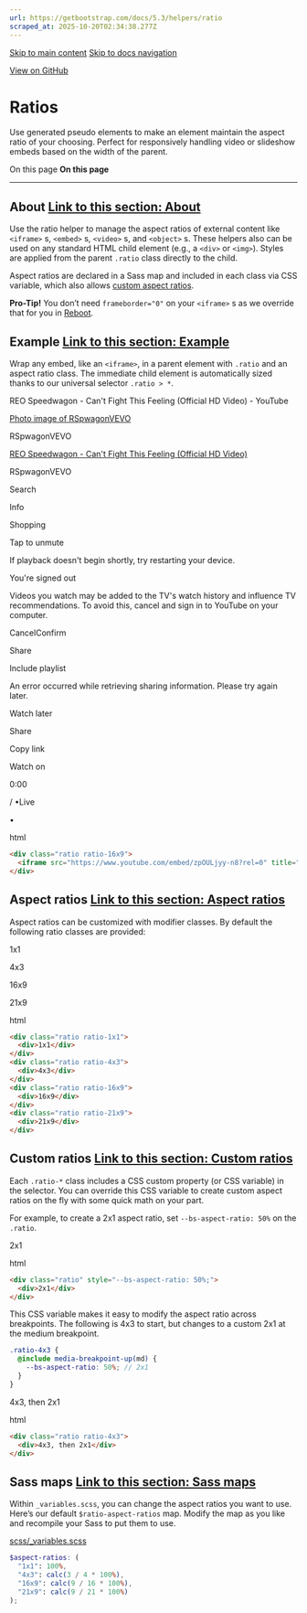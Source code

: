 ```yaml
---
url: https://getbootstrap.com/docs/5.3/helpers/ratio
scraped_at: 2025-10-20T02:34:38.277Z
---
```


[Skip to main content](https://getbootstrap.com/docs/5.3/helpers/ratio/#content) [Skip to docs navigation](https://getbootstrap.com/docs/5.3/helpers/ratio/#bd-docs-nav)

[View on GitHub](https://github.com/twbs/bootstrap/blob/v5.3.8/site/src/content/docs/helpers/ratio.mdx "View and edit this file on GitHub")

# Ratios

Use generated pseudo elements to make an element maintain the aspect ratio of your choosing. Perfect for responsively handling video or slideshow embeds based on the width of the parent.

On this page
**On this page**

* * *

## About [Link to this section: About](https://getbootstrap.com/docs/5.3/helpers/ratio/\#about)

Use the ratio helper to manage the aspect ratios of external content like `<iframe>` s, `<embed>` s, `<video>` s, and `<object>` s. These helpers also can be used on any standard HTML child element (e.g., a `<div>` or `<img>`). Styles are applied from the parent `.ratio` class directly to the child.

Aspect ratios are declared in a Sass map and included in each class via CSS variable, which also allows [custom aspect ratios](https://getbootstrap.com/docs/5.3/helpers/ratio/#custom-ratios).

**Pro-Tip!** You don’t need `frameborder="0"` on your `<iframe>` s as we override that for you in [Reboot](https://getbootstrap.com/docs/5.3/content/reboot).

## Example [Link to this section: Example](https://getbootstrap.com/docs/5.3/helpers/ratio/\#example)

Wrap any embed, like an `<iframe>`, in a parent element with `.ratio` and an aspect ratio class. The immediate child element is automatically sized thanks to our universal selector `.ratio > *`.

REO Speedwagon - Can't Fight This Feeling (Official HD Video) - YouTube

[Photo image of RSpwagonVEVO](https://www.youtube.com/channel/UCLLXuGtdhCmVYY2nqGx20Cg?embeds_referring_euri=https%3A%2F%2Fgetbootstrap.com%2F)

RSpwagonVEVO

[REO Speedwagon - Can't Fight This Feeling (Official HD Video)](https://www.youtube.com/watch?v=zpOULjyy-n8)

RSpwagonVEVO

Search

Info

Shopping

Tap to unmute

If playback doesn't begin shortly, try restarting your device.

You're signed out

Videos you watch may be added to the TV's watch history and influence TV recommendations. To avoid this, cancel and sign in to YouTube on your computer.

CancelConfirm

Share

Include playlist

An error occurred while retrieving sharing information. Please try again later.

Watch later

Share

Copy link

Watch on

0:00

/
•Live

•

html

```html
<div class="ratio ratio-16x9">
  <iframe src="https://www.youtube.com/embed/zpOULjyy-n8?rel=0" title="YouTube video" allowfullscreen></iframe>
</div>
```

## Aspect ratios [Link to this section: Aspect ratios](https://getbootstrap.com/docs/5.3/helpers/ratio/\#aspect-ratios)

Aspect ratios can be customized with modifier classes. By default the following ratio classes are provided:

1x1

4x3

16x9

21x9

html

```html
<div class="ratio ratio-1x1">
  <div>1x1</div>
</div>
<div class="ratio ratio-4x3">
  <div>4x3</div>
</div>
<div class="ratio ratio-16x9">
  <div>16x9</div>
</div>
<div class="ratio ratio-21x9">
  <div>21x9</div>
</div>
```

## Custom ratios [Link to this section: Custom ratios](https://getbootstrap.com/docs/5.3/helpers/ratio/\#custom-ratios)

Each `.ratio-*` class includes a CSS custom property (or CSS variable) in the selector. You can override this CSS variable to create custom aspect ratios on the fly with some quick math on your part.

For example, to create a 2x1 aspect ratio, set `--bs-aspect-ratio: 50%` on the `.ratio`.

2x1

html

```html
<div class="ratio" style="--bs-aspect-ratio: 50%;">
  <div>2x1</div>
</div>
```

This CSS variable makes it easy to modify the aspect ratio across breakpoints. The following is 4x3 to start, but changes to a custom 2x1 at the medium breakpoint.

```scss
.ratio-4x3 {
  @include media-breakpoint-up(md) {
    --bs-aspect-ratio: 50%; // 2x1
  }
}

```

4x3, then 2x1

html

```html
<div class="ratio ratio-4x3">
  <div>4x3, then 2x1</div>
</div>
```

## Sass maps [Link to this section: Sass maps](https://getbootstrap.com/docs/5.3/helpers/ratio/\#sass-maps)

Within `_variables.scss`, you can change the aspect ratios you want to use. Here’s our default `$ratio-aspect-ratios` map. Modify the map as you like and recompile your Sass to put them to use.

[scss/\_variables.scss](https://github.com/twbs/bootstrap/blob/v5.3.8/scss/_variables.scss)

```scss
$aspect-ratios: (
  "1x1": 100%,
  "4x3": calc(3 / 4 * 100%),
  "16x9": calc(9 / 16 * 100%),
  "21x9": calc(9 / 21 * 100%)
);

```